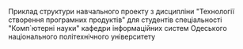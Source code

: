 Приклад структури навчального проекту 
з дисципліни "Технології створення програмних продуктів"
для студентів спеціальності "Комп`ютерні науки" 
кафедри інформаційних систем 
Одеського національного політехнічного університету
